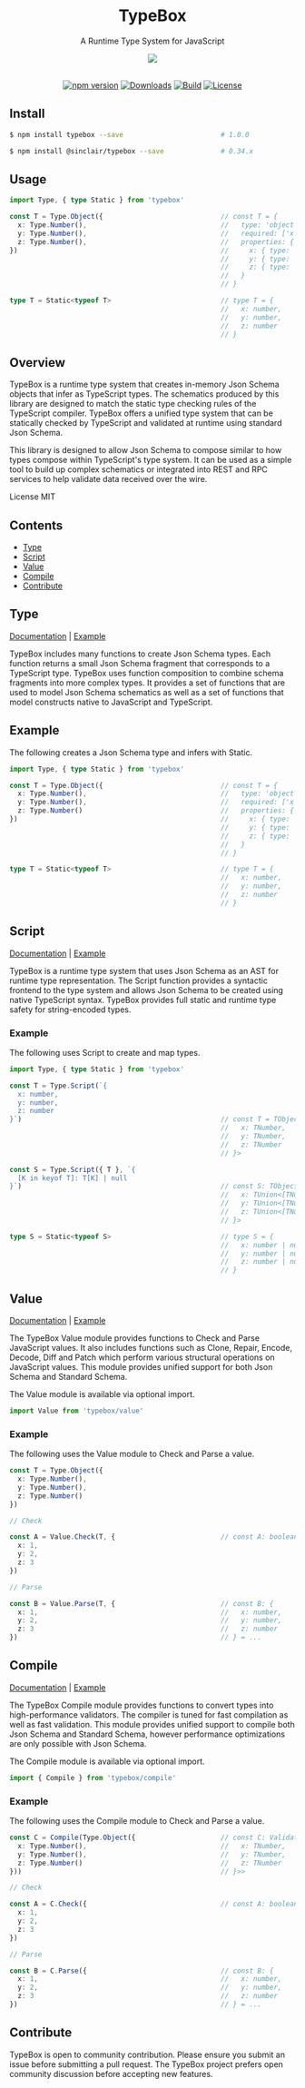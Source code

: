 <div align='center'>

<h1>TypeBox</h1>

<p>A Runtime Type System for JavaScript</p>

<img src="typebox.png" />

<br />
<br />

[![npm version](https://badge.fury.io/js/typebox.svg)](https://badge.fury.io/js/typebox)
[![Downloads](https://img.shields.io/npm/dm/typebox.svg)](https://www.npmjs.com/package/typebox)
[![Build](https://github.com/sinclairzx81/typebox/actions/workflows/build.yml/badge.svg)](https://github.com/sinclairzx81/typebox/actions/workflows/build.yml)
[![License](https://img.shields.io/badge/License-MIT-yellow.svg)](https://opensource.org/licenses/MIT)

</div>

## Install

```bash
$ npm install typebox --save                        # 1.0.0

$ npm install @sinclair/typebox --save              # 0.34.x
```


## Usage

```typescript
import Type, { type Static } from 'typebox'

const T = Type.Object({                             // const T = {
  x: Type.Number(),                                 //   type: 'object',
  y: Type.Number(),                                 //   required: ['x', 'y', 'z'],
  z: Type.Number(),                                 //   properties: {
})                                                  //     x: { type: 'number' },
                                                    //     y: { type: 'number' },
                                                    //     z: { type: 'number' }
                                                    //   }
                                                    // }

type T = Static<typeof T>                           // type T = {
                                                    //   x: number,
                                                    //   y: number,
                                                    //   z: number
                                                    // }
```

## Overview

TypeBox is a runtime type system that creates in-memory Json Schema objects that infer as TypeScript types. The schematics produced by this library are designed to match the static type checking rules of the TypeScript compiler. TypeBox offers a unified type system that can be statically checked by TypeScript and validated at runtime using standard Json Schema.

This library is designed to allow Json Schema to compose similar to how types compose within TypeScript's type system. It can be used as a simple tool to build up complex schematics or integrated into REST and RPC services to help validate data received over the wire.

License MIT

## Contents

- [Type](#Type)
- [Script](#Script)
- [Value](#Value)
- [Compile](#Compile)
- [Contribute](#Contribute)



<a name="Type"></a>

## Type

[Documentation](https://sinclairzx81.github.io/typebox/#/docs/type/overview) | [Example](https://www.typescriptlang.org/play/?#code/JYWwDg9gTgLgBAFQJ5gKYBo4G84xauAZRgEMZgBjOAXzgDMoIQ4ByPNAIwgA8WAoPhQgA7AM7wEcALyJ8AOgDyHAFaoKMABQ44O3Xv0HDAeiNwhYidOx8d3AFyy0cgHIBXEB1RQNASkyGAwICTXXZUBxYIFTUYFnQbOCQHZCc3Dy9ffyDsoJCdKFQAR1dgAoATBwBtFl5MFiQ41gAvFgBdeJ0m5Pk0z28fHMHAvLgwRjRYYFRRByw+agGhpeW9EdtZ3HwI4Xc+lhoOlaPltcSNsO3dr33qQ+P77NOu7E20S-SoG4SHn+NTHWo31+wJ0IUBfDCiCsxDIlAAPGEIHREAA+EGg0yQyQyObo9EjexwHYfO54n4jJJEq5QUlk+4jZ7EvpAunHMFAA)

TypeBox includes many functions to create Json Schema types. Each function returns a small Json Schema fragment that corresponds to a TypeScript type. TypeBox uses function composition to combine schema fragments into more complex types. It provides a set of functions that are used to model Json Schema schematics as well as a set of functions that model constructs native to JavaScript and TypeScript.

## Example

The following creates a Json Schema type and infers with Static.

```typescript
import Type, { type Static } from 'typebox'

const T = Type.Object({                             // const T = {
  x: Type.Number(),                                 //   type: 'object',
  y: Type.Number(),                                 //   required: ['x', 'y', 'z'],
  z: Type.Number()                                  //   properties: {
})                                                  //     x: { type: 'number' },
                                                    //     y: { type: 'number' },
                                                    //     z: { type: 'number' }
                                                    //   }
                                                    // }

type T = Static<typeof T>                           // type T = {
                                                    //   x: number,
                                                    //   y: number,
                                                    //   z: number
                                                    // }
```



<a name="Script"></a>

## Script

[Documentation](https://sinclairzx81.github.io/typebox/#/docs/script/overview) | [Example](https://www.typescriptlang.org/play/?#code/JYWwDg9gTgLgBAFQJ5gKYBo4G84xauAZRgEMZgBjOAXzgDMoIQ4ByPNAIwgA8WAoPhQgA7AM7wEcALyJ8AOkIUowMDAAUAAxx84cbgC44wgK4gOqKJh1wkhk2YtXdALzunzUOH2oaAlLoDAoOCQ0LCggHoIuCExCWlEAHkOACtUChgAHixrcLz8gsCogINEADl3R1zCmtqi6N1bcsrLarr2guKXQwQKhyg2jqHQ4uoAPgFY8SIE5DQFJRV1HElqTC1rAG0AaThgYTgAa1QkCDpEAF0enYu4AB8jYwAbJ+8-YY-g4qn4Qh7ktIZbKDT6fLp6HoAVWEwBEmU2vRamERLwuY3QINBw3BTQQ0NhwnhiP6yIqqPRmKxHXBrkQ+LhCL6HlJzyeaMpVLqowmfHYBEICWIZEomT5ZyIY05xT5MxkOU5WPBpXsHnujxeGIVoJxbn6apMGo5Ws6DTgtJVFn1rKNxryowEfCAA)

TypeBox is a runtime type system that uses Json Schema as an AST for runtime type representation. The Script function provides a syntactic frontend to the type system and allows Json Schema to be created using native TypeScript syntax. TypeBox provides full static and runtime type safety for string-encoded types.

### Example

The following uses Script to create and map types.

```typescript
import Type, { type Static } from 'typebox'

const T = Type.Script(`{ 
  x: number, 
  y: number, 
  z: number 
}`)                                                 // const T = TObject<{
                                                    //   x: TNumber,
                                                    //   y: TNumber,
                                                    //   z: TNumber
                                                    // }>

const S = Type.Script({ T }, `{
  [K in keyof T]: T[K] | null
}`)                                                 // const S: TObject<{
                                                    //   x: TUnion<[TNumber, TNull]>,
                                                    //   y: TUnion<[TNumber, TNull]>,
                                                    //   z: TUnion<[TNumber, TNull]>
                                                    // }>

type S = Static<typeof S>                           // type S = {
                                                    //   x: number | null,
                                                    //   y: number | null,
                                                    //   z: number | null
                                                    // }
```

<a name="Value"></a>

## Value

[Documentation](https://sinclairzx81.github.io/typebox/#/docs/value/overview) | [Example](https://www.typescriptlang.org/play/?#code/JYWwDg9gTgLgBAFQJ5gKZwGZQiOByGFVAIwgA88AoUSWOANQEMAbAV3Sx30LVLIHoAbi3ZVKAYwgA7AM7wEcALyIiAOgDyxAFapxMABQBvSnDhkAXCrSqAcqxDFUUfQEoANCbhJLya3YdOrh6mAF4+av6Ozi6UAL4xlPz8cADCABa6ANaUEtJycACCSgwiqKrpWfoIbnCGpvUNjU1NSXCSsvAFlqQQzKiMUsUwUOyeFnAAjDXNM7Nzs57ecABMwXBhcADMcQmtAAqMUDKoOe35AELFTGxlB0eoVTV18y+mrWfw55bGpuNTrwDAfVWr9LFJ7FE1ktVkDYS8QV4wRCnGsNps4RjZgiNuCAlAdpjCVjkrFiqpyUA)

The TypeBox Value module provides functions to Check and Parse JavaScript values. It also includes functions such as Clone, Repair, Encode, Decode, Diff and Patch which perform various structural operations on JavaScript values. This module provides unified support for both Json Schema and Standard Schema.

The Value module is available via optional import.

```typescript
import Value from 'typebox/value'
```

### Example

The following uses the Value module to Check and Parse a value. 

```typescript
const T = Type.Object({
  x: Type.Number(),
  y: Type.Number(),
  z: Type.Number()
})

// Check

const A = Value.Check(T, {                          // const A: boolean = true
  x: 1,                                            
  y: 2,
  z: 3
})

// Parse

const B = Value.Parse(T, {                          // const B: {
  x: 1,                                             //   x: number,
  y: 2,                                             //   y: number,
  z: 3                                              //   z: number
})                                                  // } = ...
```


<a name="Compile"></a>

## Compile

[Documentation](https://sinclairzx81.github.io/typebox/#/docs/compile/overview) | [Example](https://www.typescriptlang.org/play/?#code/JYWwDg9gTgLgBAbzgYQuYAbApnAvnAMyjTgHIYBPMLAIwgA8B6AYzTEy1IChRJY4AKlRxES5YXXrcurAHYBneMjgBeFGw4AKIdQB0AeRoArLMxiakcK9Zu3bjRnDmKUALjgA1AIYZgAEy8YaAAeBFwAGkFDEzNQrit6dx0sXQA5AFcQGiwoTQBKSLsi4pKrB2tEwQysnPD4uAok4TTM7NyC0s6u8qtGqtba+oAvJr1qtvyuqZKeuBH+mqguXDy86fWNm3LcAD4dri5y5AALUwBrA+d4AEFVFF0T84tNjfKruGv3OghsL1k7mBQdJYeqVACMhReUNs9T6ACY6lZ5gBmZZ5A7lAAKXig8hBMggCngACE7shdNjcVhntDuo53sT3AhQe4IbT2WVHAl3LIBlBEQ13AiOezZn1eYsBSiRaKuXMeXy0TKZds7rp1UA)

The TypeBox Compile module provides functions to convert types into high-performance validators. The compiler is tuned for fast compilation as well as fast validation. This module provides unified support to compile both Json Schema and Standard Schema, however performance optimizations are only possible with Json Schema.

The Compile module is available via optional import.

```typescript
import { Compile } from 'typebox/compile' 
```

### Example

The following uses the Compile module to Check and Parse a value. 

```typescript
const C = Compile(Type.Object({                     // const C: Validator<{}, TObject<{
  x: Type.Number(),                                 //   x: TNumber,
  y: Type.Number(),                                 //   y: TNumber,
  z: Type.Number()                                  //   z: TNumber
}))                                                 // }>>

// Check

const A = C.Check({                                 // const A: boolean = true
  x: 1,                                            
  y: 2,
  z: 3
})

// Parse

const B = C.Parse({                                 // const B: {
  x: 1,                                             //   x: number,
  y: 2,                                             //   y: number,
  z: 3                                              //   z: number
})                                                  // } = ...
```

## Contribute

TypeBox is open to community contribution. Please ensure you submit an issue before submitting a pull request. The TypeBox project prefers open community discussion before accepting new features.